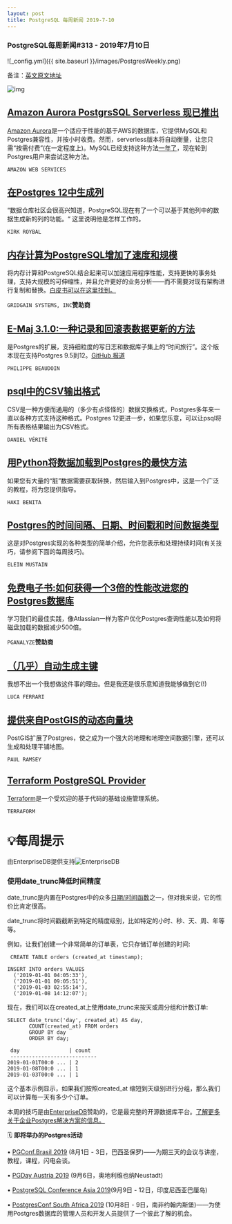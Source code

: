 ```yaml
---
layout: post
title: PostgreSQL 每周新闻 2019-7-10
---
```


### PostgreSQL每周新闻#313 - 2019年7月10日

![_config.yml]({{ site.baseurl }}/images/PostgresWeekly.png)

备注：[英文原文地址](https://postgresweekly.com/issues/313)

![img](https://res.cloudinary.com/cpress/image/upload/w_1280,e_sharpen:60/c6vmpzectzfcgjviu0zg.jpg)

## [Amazon Aurora PostgrsSQL Serverless 现已推出](https://aws.amazon.com/cn/blogs/aws/amazon-aurora-postgresql-serverless-now-generally-available/)

[Amazon Aurora](https://aws.amazon.com/cn/rds/aurora/)是一个适应于性能的基于AWS的数据库，它提供MySQL和Postgres兼容性，并按小时收费。然而，serverless版本将自动衡量，让您只需“按需付费”(在一定程度上)。MySQL已经支持这种方法[一年了](https://aws.amazon.com/cn/blogs/aws/aurora-serverless-ga/)，现在轮到Postgres用户来尝试这种方法。

`AMAZON WEB SERVICES`

## [在Postgres 12中生成列](https://www.2ndquadrant.com/en/blog/generated-columns-in-postgresql-12/)

“数据仓库社区会很高兴知道，PostgreSQL现在有了一个可以基于其他列中的数据生成新的列的功能。“ 这里说明他是怎样工作的。

`KIRK ROYBAL`

## [内存计算为PostgreSQL增加了速度和规模](https://www.gridgain.com/resources/papers/adding-speed-and-horizontal-scale-postgresql?adsource=postgresweekly)

将内存计算和PostgreSQL结合起来可以加速应用程序性能，支持更快的事务处理，支持大规模的可伸缩性，并且允许更好的业务分析——而不需要对现有架构进行复制和替换。[白皮书可以在这里找到。](https://www.gridgain.com/resources/papers/adding-speed-and-horizontal-scale-postgresql?adsource=postgresweekly)

`GRIDGAIN SYSTEMS, INC`**赞助商**

## [E-Maj 3.1.0:一种记录和回滚表数据更新的方法](https://www.postgresql.org/about/news/1952/)

是Postgres的扩展，支持细粒度的写日志和数据库子集上的“时间旅行”。这个版本现在支持Postgres 9.5到12。[GitHub 报道](https://github.com/dalibo/emaj)

`PHILIPPE BEAUDOIN`

## [psql中的CSV输出格式](https://postgresql.verite.pro/blog/2019/07/06/psql-csv-output.html)

CSV是一种方便而通用的（多少有点怪怪的）数据交换格式，Postgres多年来一直以各种方式支持这种格式。Postgres 12更进一步，如果您乐意，可以让psql将所有表格结果输出为CSV格式。

`DANIEL VÉRITÉ`

## [用Python将数据加载到Postgres的最快方法](https://hakibenita.com/fast-load-data-python-postgresql)

如果您有大量的“脏”数据需要获取转换，然后输入到Postgres中，这是一个广泛的教程，将为您提供指导。

`HAKI BENITA`

## [Postgres的时间间隔、日期、时间戳和时间数据类型](https://www.2ndquadrant.com/en/blog/know-what-time-it-is/)

这是对Postgres实现的各种类型的简单介绍，允许您表示和处理持续时间(有关技巧，请参阅下面的每周技巧)。

`ELEIN MUSTAIN`

## [免费电子书:如何获得一个3倍的性能改进您的Postgres数据库](https://pganalyze.com/ebooks/optimizing-postgres-query-performance?utm_source=PostgresWeeklySecondary)

学习我们的最佳实践，像Atlassian一样为客户优化Postgres查询性能以及如何将磁盘加载的数据减少500倍。

`PGANALYZE`**赞助商**

## [（几乎）自动生成主键](https://fluca1978.github.io/2019/07/09/GeneratePrimaryKeys.html)

我想不出一个我想做这件事的理由。但是我还是很乐意知道我能够做到它(!)

`LUCA FERRARI`

## [提供来自PostGIS的动态向量块](https://info.crunchydata.com/blog/dynamic-vector-tiles-from-postgis)

PostGIS扩展了Postgres，使之成为一个强大的地理和地理空间数据引擎，还可以生成和处理平铺地图。

`PAUL RAMSEY`

## [Terraform PostgreSQL Provider](https://github.com/terraform-providers/terraform-provider-postgresql) 

[Terraform](https://www.terraform.io/)是一个受欢迎的基于代码的基础设施管理系统。

`TERRAFORM`

# 💡每周提示

由EnterpriseDB提供支持![EnterpriseDB](https://res.cloudinary.com/cpress/image/upload/v1562592058/ejysjrwdn0ew88ofido4.png)

### 使用date_trunc降低时间精度

date_trunc是内置在Postgres中的众多[日期/时间函数](https://www.postgresql.org/docs/9.1/functions-datetime.html)之一，但对我来说，它的性价比肯定很高。

date_trunc将时间戳截断到特定的精度级别，比如特定的小时、秒、天、周、年等等。

例如，让我们创建一个非常简单的订单表，它只存储订单创建的时间:

 

```
 CREATE TABLE orders (created_at timestamp);

INSERT INTO orders VALUES
  ('2019-01-01 04:05:33'),
  ('2019-01-01 09:05:51'),
  ('2019-01-03 02:55:14'),
  ('2019-01-08 14:12:07');  
```

现在，我们可以在created_at上使用date_trunc来按天或周分组和计数订单:

```
SELECT date_trunc('day', created_at) AS day,
       COUNT(created_at) FROM orders
       GROUP BY day
       ORDER BY day;
```

```
 day                | count
 ----------------------------
2019-01-01T00:0 ... | 2
2019-01-08T00:0 ... | 1
2019-01-03T00:0 ... | 1
```

这个基本示例显示，如果我们按照created_at 缩短到天级别进行分组，那么我们可以计算每一天有多少个订单。

本周的技巧是由[EnterpriseDB](https://www.enterprisedb.com/enterprise-postgres/edb-postgres-platform)赞助的，它是最完整的开源数据库平台。[了解更多关于企业Postgres解决方案的信息。](https://www.enterprisedb.com/enterprise-postgres/edb-postgres-platform)

🗓  **即将举办的Postgres活动**  

• [PGConf.Brasil 2019](https://www.pgconf.com.br/2019/en/) (8月1日 - 3日，巴西圣保罗)——为期三天的会议与讲座，教程，课程，闪电会谈。

•  [PGDay Austria 2019](https://pgday.at/en/) (9月6日，奥地利维也纳Neustadt)

• [PostgreSQL Conference Asia 2019](https://2019.pgconf.asia/)(9月9日 - 12日，印度尼西亚巴厘岛)

• [PostgresConf South Africa 2019](https://postgresconf.org/conferences/SouthAfrica2019) (10月8日 - 9日，南非约翰内斯堡)——为使用Postgres数据库的管理人员和开发人员提供了一个彼此了解的机会。
